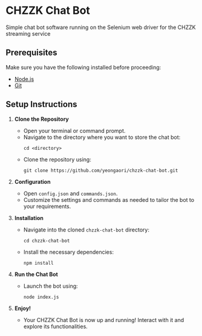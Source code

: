 # CHZZK Chat Bot

Simple chat bot software running on the Selenium web driver for the CHZZK streaming service

## Prerequisites
Make sure you have the following installed before proceeding:
- [Node.js](https://nodejs.org/en/download)
- [Git](https://git-scm.com/downloads)

## Setup Instructions
1. **Clone the Repository**
   - Open your terminal or command prompt.
   - Navigate to the directory where you want to store the chat bot:
     ```
     cd <directory>
     ```
   - Clone the repository using:
     ```
     git clone https://github.com/yeongaori/chzzk-chat-bot.git
     ```

2. **Configuration**
   - Open `config.json` and `commands.json`.
   - Customize the settings and commands as needed to tailor the bot to your requirements.

3. **Installation**
   - Navigate into the cloned `chzzk-chat-bot` directory:
     ```
     cd chzzk-chat-bot
     ```
   - Install the necessary dependencies:
     ```
     npm install
     ```

4. **Run the Chat Bot**
   - Launch the bot using:
     ```
     node index.js
     ```

5. **Enjoy!**
   - Your CHZZK Chat Bot is now up and running! Interact with it and explore its functionalities.
